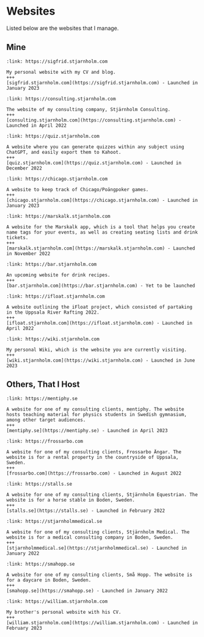 # Websites

Listed below are the websites that I manage.

## Mine

<!-- PERSONAL -->
```{card} Sigfrid's Personal Website
:link: https://sigfrid.stjarnholm.com

My personal website with my CV and blog.
+++
[sigfrid.stjarnholm.com](https://sigfrid.stjarnholm.com) - Launched in January 2023
```

<!-- CONSULTING -->
```{card} Stjärnholm Consulting's Website
:link: https://consulting.stjarnholm.com

The website of my consulting company, Stjärnholm Consulting.
+++
[consulting.stjarnholm.com](https://consulting.stjarnholm.com) - Launched in April 2022
```

<!-- QUIZGPT -->
```{card} QuizGPT
:link: https://quiz.stjarnholm.com

A website where you can generate quizzes within any subject using ChatGPT, and easily export them to Kahoot.
+++
[quiz.stjarnholm.com](https://quiz.stjarnholm.com) - Launched in December 2022
```

<!-- CHICAGO -->
```{card} Chicago/Poängpoker
:link: https://chicago.stjarnholm.com

A website to keep track of Chicago/Poängpoker games.
+++
[chicago.stjarnholm.com](https://chicago.stjarnholm.com) - Launched in January 2023
```

<!-- MARSKALK -->
```{card} Marskalk
:link: https://marskalk.stjarnholm.com

A website for the Marskalk app, which is a tool that helps you create name tags for your events, as well as creating seating lists and drink tickets.
+++
[marskalk.stjarnholm.com](https://marskalk.stjarnholm.com) - Launched in November 2022
```

<!-- BAR -->
```{card} Bar
:link: https://bar.stjarnholm.com

An upcoming website for drink recipes.
+++
[bar.stjarnholm.com](https://bar.stjarnholm.com) - Yet to be launched
```

<!-- IFLOAT -->
```{card} iFloat
:link: https://ifloat.stjarnholm.com

A website outlining the iFloat project, which consisted of partaking in the Uppsala River Rafting 2022.
+++
[ifloat.stjarnholm.com](https://ifloat.stjarnholm.com) - Launched in April 2022
```

<!-- WIKI -->
```{card} Sigfrid Stjärnholm's Wiki
:link: https://wiki.stjarnholm.com

My personal Wiki, which is the website you are currently visiting.
+++
[wiki.stjarnholm.com](https://wiki.stjarnholm.com) - Launched in June 2023
```

<!-- ```{card} Sigfrid's Personal Website
:link: https://sigfrid.stjarnholm.com

My personal website with my CV and blog.
+++
[sigfrid.stjarnholm.com](https://sigfrid.stjarnholm.com)
``` -->

## Others, That I Host

<!-- MENTIPHY -->
```{card} mentiphy
:link: https://mentiphy.se

A website for one of my consulting clients, mentiphy. The website hosts teaching material for physics students in Swedish gymnasium, among other target audiences.
+++
[mentiphy.se](https://mentiphy.se) - Launched in April 2023
```

<!-- FROSSARBO -->
```{card} Frossarbo Ängar
:link: https://frossarbo.com

A website for one of my consulting clients, Frossarbo Ängar. The website is for a rental property in the countryside of Uppsala, Sweden.
+++
[frossarbo.com](https://frossarbo.com) - Launched in August 2022
```

<!-- SEQAB -->
```{card} Stall Stjärnholm
:link: https://stalls.se

A website for one of my consulting clients, Stjärnholm Equestrian. The website is for a horse stable in Boden, Sweden.
+++
[stalls.se](https://stalls.se) - Launched in February 2022
```

<!-- SMAB -->
```{card} Stjärnholm Medical
:link: https://stjarnholmmedical.se

A website for one of my consulting clients, Stjärnholm Medical. The website is for a medical consulting company in Boden, Sweden.
+++
[stjarnholmmedical.se](https://stjarnholmmedical.se) - Launched in January 2022
```

<!-- SMAHOPP -->
```{card} Små Hopp
:link: https://smahopp.se

A website for one of my consulting clients, Små Hopp. The website is for a daycare in Boden, Sweden.
+++
[smahopp.se](https://smahopp.se) - Launched in January 2022
```

<!-- WILLIAM -->
```{card} William's Personal Website
:link: https://william.stjarnholm.com

My brother's personal website with his CV.
+++
[william.stjarnholm.com](https://william.stjarnholm.com) - Launched in February 2023
```

<!-- ```{card} Sigfrid's Personal Website
:link: https://sigfrid.stjarnholm.com

My personal website with my CV and blog.
+++
[sigfrid.stjarnholm.com](https://sigfrid.stjarnholm.com)
``` -->
